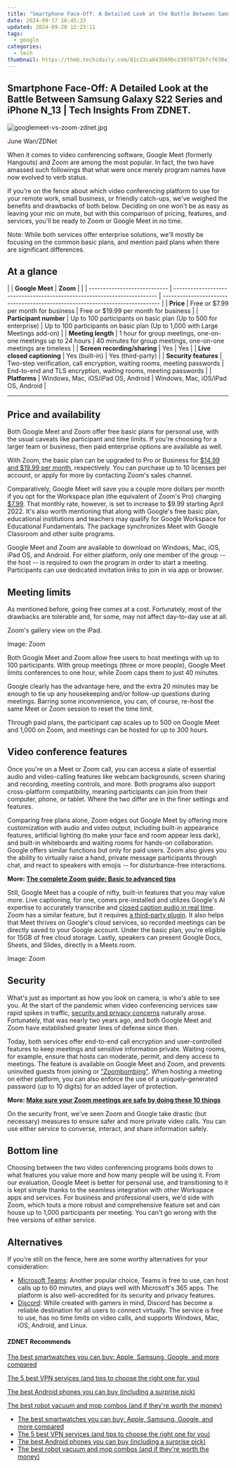 ```yaml
---
title: "Smartphone Face-Off: A Detailed Look at the Battle Between Samsung Galaxy S22 Series and iPhone N_13 | Tech Insights From ZDNET."
date: 2024-09-17 16:45:33
updated: 2024-09-20 12:23:11
tags:
  - google
categories:
  - tech
thumbnail: https://thmb.techidaily.com/81c13ca843b69bc230707726fcf630e171a8ad9a8fe460d7f27ac14f30c5db39.jpg
---
```


## Smartphone Face-Off: A Detailed Look at the Battle Between Samsung Galaxy S22 Series and iPhone N_13 | Tech Insights From ZDNET.

![googlemeet-vs-zoom-zdnet.jpg](https://www.zdnet.com/a/img/resize/4ce841ecc221782cfd9932d6ef97456043bb2e5b/2022/03/09/31b942f4-be53-41e6-9905-70d84151b7b6/googlemeet-vs-zoom-zdnet.jpg?auto=webp&width=1280)

June Wan/ZDNet

When it comes to video conferencing software, Google Meet (formerly Hangouts) and Zoom are among the most popular. In fact, the two have amassed such followings that what were once merely program names have now evolved to verb status. 

If you're on the fence about which video conferencing platform to use for your remote work, small business, or friendly catch-ups, we've weighed the benefits and drawbacks of both below. Deciding on one won't be as easy as leaving your mic on mute, but with this comparison of pricing, features, and services, you'll be ready to Zoom or Google Meet in no time. 

Note: While both services offer enterprise solutions, we'll mostly be focusing on the common basic plans, and mention paid plans when there are significant differences.

##  At a glance 

| | **Google Meet**            | **Zoom**                                                                 |                                                                               |
| ---------------------------- | ------------------------------------------------------------------------ | ----------------------------------------------------------------------------- |
| **Price**                    | Free or $7.99 per month for business                                     | Free or $19.99 per month for business                                         |
| **Participant number**       | Up to 100 participants on basic plan (Up to 500 for enterprise)          | Up to 100 participants on basic plan (Up to 1,000 with Large Meetings add-on) |
| **Meeting length**           | 1 hour for group meetings, one-on-one meetings up to 24 hours            | 40 minutes for group meetings, one-on-one meetings are timeless               |
| **Screen recording/sharing** | Yes                                                                      | Yes                                                                           |
| **Live closed captioning**   | Yes (built-in)                                                           | Yes (third-party)                                                             |
| **Security features**        | Two-step verification, call encryption, waiting rooms, meeting passwords | End-to-end and TLS encryption, waiting rooms, meeting passwords               |
| **Platforms**                | Windows, Mac, iOS/iPad OS, Android                                       | Windows, Mac, iOS/iPad OS, Android                                            |

---

##  Price and availability  

Both Google Meet and Zoom offer free basic plans for personal use, with the usual caveats like participant and time limits. If you're choosing for a larger team or business, then paid enterprise options are available as well. 

With Zoom, the basic plan can be upgraded to Pro or Business for [$14.99 and $19.99 per month](https://zoom.us/pricing), respectively. You can purchase up to 10 licenses per account, or apply for more by contacting Zoom's sales channel.

Comparatively, Google Meet will save you a couple more dollars per month if you opt for the Workspace plan (the equivalent of Zoom's Pro) charging [$7.99](https://apps.google.com/intl/en/meet/pricing/). That monthly rate, however, is set to increase to $9.99 starting April 2022\. It's also worth mentioning that along with Google's free basic plan, educational institutions and teachers may qualify for Google Workspace for Educational Fundamentals. The package synchronizes Meet with Google Classroom and other suite programs. 

Google Meet and Zoom are available to download on Windows, Mac, iOS, iPad OS, and Android. For either platform, only one member of the group -- the host -- is required to own the program in order to start a meeting. Participants can use dedicated invitation links to join in via app or browser. 

##  Meeting limits  

As mentioned before, going free comes at a cost. Fortunately, most of the drawbacks are tolerable and, for some, may not affect day-to-day use at all. 

Zoom's gallery view on the iPad. 

Image: Zoom

Both Google Meet and Zoom allow free users to host meetings with up to 100 participants. With group meetings (three or more people), Google Meet limits conferences to one hour, while Zoom caps them to just 40 minutes. 

Google clearly has the advantage here, and the extra 20 minutes may be enough to tie up any housekeeping and/or follow-up questions during meetings. Barring some inconvenience, you can, of course, re-host the same Meet or Zoom session to reset the time limit.

Through paid plans, the participant cap scales up to 500 on Google Meet and 1,000 on Zoom, and meetings can be hosted for up to 300 hours. 

##  Video conference features  

Once you're on a Meet or Zoom call, you can access a slate of essential audio and video-calling features like webcam backgrounds, screen sharing and recording, meeting controls, and more. Both programs also support cross-platform compatibility, meaning participants can join from their computer, phone, or tablet. Where the two differ are in the finer settings and features. 

Comparing free plans alone, Zoom edges out Google Meet by offering more customization with audio and video output, including built-in appearance features, artificial lighting (to make your face and room appear less dark), and built-in whiteboards and waiting rooms for hands-on collaboration. Google offers similar functions but only for paid users. Zoom also gives you the ability to virtually raise a hand, private message participants through chat, and react to speakers with emojis -- for disturbance-free interactions. 

**More: [The complete Zoom guide: Basic to advanced tips](https://www.zdnet.com/article/zoom-101-a-starter-guide-for-beginners-plus-advanced-tips-and-tricks-for-pros/)** 

Still, Google Meet has a couple of nifty, built-in features that you may value more. Live captioning, for one, comes pre-installed and utilizes Google's AI expertise to accurately transcribe and [closed caption audio in real time](https://www.zdnet.com/article/google-meet-calls-get-live-translated-captions/). Zoom has a similar feature, but it requires [a third-party plugin](https://support.zoom.us/hc/en-us/articles/115002212983-Using-a-third-party-closed-captioning-service). It also helps that Meet thrives on Google's cloud services, so recorded meetings can be directly saved to your Google account. Under the basic plan, you're eligible for 15GB of free cloud storage. Lastly, speakers can present Google Docs, Sheets, and Slides, directly in a Meets room. 

Image: Zoom

##  Security  

What's just as important as how you look on camera, is who's able to see you. At the start of the pandemic when video conferencing services saw rapid spikes in traffic, [security and privacy concerns](https://www.zdnet.com/article/zoom-were-freezing-all-new-features-to-sort-out-security-and-privacy/) naturally arose. Fortunately, that was nearly two years ago, and both Google Meet and Zoom have established greater lines of defense since then. 

Today, both services offer end-to-end call encryption and user-controlled features to keep meetings and sensitive information private. Waiting rooms, for example, ensure that hosts can moderate, permit, and deny access to meetings. The feature is available on Google Meet and Zoom, and prevents uninvited guests from joining or ["Zoombombing"](https://www.zdnet.com/article/new-zoom-feature-can-alert-room-owners-of-possible-zoombombing-disruptions/). When hosting a meeting on either platform, you can also enforce the use of a uniquely-generated password (up to 10 digits) for an added layer of protection. 

**More: [Make sure your Zoom meetings are safe by doing these 10 things](https://www.zdnet.com/article/make-sure-your-zoom-meetings-are-safe-by-doing-these-10-things/)**

On the security front, we've seen Zoom and Google take drastic (but necessary) measures to ensure safer and more private video calls. You can use either service to converse, interact, and share information safely. 

##  Bottom line  

Choosing between the two video conferencing programs boils down to what features you value more and how many people will be using it. From our evaluation, Google Meet is better for personal use, and transitioning to it is kept simple thanks to the seamless integration with other Workspace apps and services. For business and professional users, we'd side with Zoom, which touts a more robust and comprehensive feature set and can house up to 1,000 participants per meeting. You can't go wrong with the free versions of either service. 

##  Alternatives  

If you're still on the fence, here are some worthy alternatives for your consideration: 

* [Microsoft Teams](https://www.microsoft.com/en-us/microsoft-teams/group-chat-software): Another popular choice, Teams is free to use, can host calls up to 60 minutes, and plays well with Microsoft's 365 apps. The platform is also well-accredited for its security and privacy features.
* [Discord](https://discord.com/download): While created with gamers in mind, Discord has become a reliable destination for all users to connect virtually. The service is free to use, has no time limits on video calls, and supports Windows, Mac, iOS, Android, and Linux.

#### **ZDNET** Recommends

[The best smartwatches you can buy: Apple, Samsung, Google, and more compared](https://www.zdnet.com/article/best-smartwatch/ "The best smartwatches you can buy: Apple, Samsung, Google, and more compared")

[The 5 best VPN services (and tips to choose the right one for you)](https://www.zdnet.com/article/best-vpn/ "The 5 best VPN services (and tips to choose the right one for you)")

[The best Android phones you can buy (including a surprise pick)](https://www.zdnet.com/article/best-android-phone/ "The best Android phones you can buy (including a surprise pick)")

[The best robot vacuum and mop combos (and if they're worth the money)](https://www.zdnet.com/article/best-robot-vacuum-mop/ "The best robot vacuum and mop combos (and if they're worth the money)")

* [The best smartwatches you can buy: Apple, Samsung, Google, and more compared](https://www.zdnet.com/article/best-smartwatch/ "The best smartwatches you can buy: Apple, Samsung, Google, and more compared")
* [The 5 best VPN services (and tips to choose the right one for you)](https://www.zdnet.com/article/best-vpn/ "The 5 best VPN services (and tips to choose the right one for you)")
* [The best Android phones you can buy (including a surprise pick)](https://www.zdnet.com/article/best-android-phone/ "The best Android phones you can buy (including a surprise pick)")
* [The best robot vacuum and mop combos (and if they're worth the money)](https://www.zdnet.com/article/best-robot-vacuum-mop/ "The best robot vacuum and mop combos (and if they're worth the money)")

<ins class="adsbygoogle"
     style="display:block"
     data-ad-format="autorelaxed"
     data-ad-client="ca-pub-7571918770474297"
     data-ad-slot="1223367746"></ins>



<ins class="adsbygoogle"
     style="display:block"
     data-ad-client="ca-pub-7571918770474297"
     data-ad-slot="8358498916"
     data-ad-format="auto"
     data-full-width-responsive="true"></ins>
